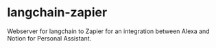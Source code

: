 # langchain-zapier
Webserver for langchain to Zapier for an integration between Alexa and Notion for Personal Assistant.
